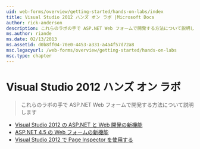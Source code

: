 ```yaml
---
uid: web-forms/overview/getting-started/hands-on-labs/index
title: Visual Studio 2012 ハンズ オン ラボ |Microsoft Docs
author: rick-anderson
description: これらのラボの手で ASP.NET Web フォームで開発する方法について説明します
ms.author: riande
ms.date: 02/13/2013
ms.assetid: d0b8ff04-70e0-4453-a331-a4a4f57d72a8
msc.legacyurl: /web-forms/overview/getting-started/hands-on-labs
msc.type: chapter
---
```

<a name="visual-studio-2012-hands-on-labs"></a>Visual Studio 2012 ハンズ オン ラボ
====================
> これらのラボの手で ASP.NET Web フォームで開発する方法について説明します


- [Visual Studio 2012 の ASP.NET と Web 開発の新機能](whats-new-in-aspnet-and-web-development-in-visual-studio-2012.md)
- [ASP.NET 4.5 の Web フォームの新機能](whats-new-in-web-forms-in-aspnet-45.md)
- [Visual Studio 2012 で Page Inspector を使用する](using-page-inspector-in-visual-studio-2012.md)
